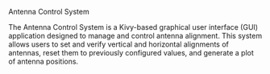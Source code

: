 Antenna Control System

The Antenna Control System is a Kivy-based graphical user interface (GUI) application designed to manage and control antenna alignment. This system allows users to set and verify vertical and horizontal alignments of antennas, reset them to previously configured values, and generate a plot of antenna positions.
